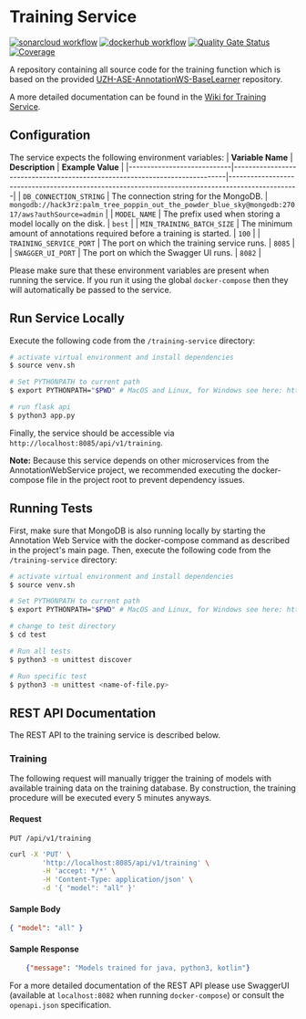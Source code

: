 # Training Service
[![sonarcloud workflow](https://github.com/Hack3rz-Official/annotation-web-service/actions/workflows/training-service-dockerhub.yml/badge.svg)](https://github.com/Hack3rz-Official/annotation-web-service/actions/workflows/training-service-sonarcloud.yml)
[![dockerhub workflow](https://github.com/Hack3rz-Official/annotation-web-service/actions/workflows/training-service-sonarcloud.yml/badge.svg)](https://github.com/Hack3rz-Official/annotation-web-service/actions/workflows/training-service-dockerhub.yml)
[![Quality Gate Status](https://sonarcloud.io/api/project_badges/measure?project=training-service&metric=alert_status)](https://sonarcloud.io/summary/new_code?id=training-service)
[![Coverage](https://sonarcloud.io/api/project_badges/measure?project=training-service&metric=coverage)](https://sonarcloud.io/summary/new_code?id=training-service)

A repository containing all source code for the training function which is based on the provided [UZH-ASE-AnnotationWS-BaseLearner](https://github.com/MEPalma/UZH-ASE-AnnotationWS-BaseLearner) repository.

A more detailed documentation can be found in the [Wiki for Training Service](https://github.com/Hack3rz-Official/annotation-web-service/wiki/Training-Service).

## Configuration
The service expects the following environment variables:
| **Variable Name**          | **Description**                                                            | **Example Value**                                                                               |
|----------------------------|----------------------------------------------------------------------------|-------------------------------------------------------------------------------------------------|
| `DB_CONNECTION_STRING`     | The connection string for the MongoDB.                                     | `mongodb://hack3rz:palm_tree_poppin_out_the_powder_blue_sky@mongodb:27017/aws?authSource=admin` |
| `MODEL_NAME`               | The prefix used when storing a model locally on the disk.                  | `best`                                                                                          |
| `MIN_TRAINING_BATCH_SIZE`  | The minimum amount of annotations required before a training is started.   | `100`                                                                                           |
| `TRAINING_SERVICE_PORT`    | The port on which the training service runs.                               | `8085`                                                                                          |
| `SWAGGER_UI_PORT`          | The port on which the Swagger UI runs.                                     | `8082`                                                                                          |


Please make sure that these environment variables are present when running the service. If you run it using the global `docker-compose` then they will automatically be passed to the service.

## Run Service Locally
Execute the following code from the `/training-service` directory:

```bash
# activate virtual environment and install dependencies
$ source venv.sh

# Set PYTHONPATH to current path
$ export PYTHONPATH="$PWD" # MacOS and Linux, for Windows see here: https://bic-berkeley.github.io/psych-214-fall-2016/using_pythonpath.html

# run flask api
$ python3 app.py
```

Finally, the service should be accessible via ```http://localhost:8085/api/v1/training```.

**Note:** Because this service depends on other microservices from the AnnotationWebService project, we recommended executing the docker-compose file in the project root to prevent dependency issues.

## Running Tests
First, make sure that MongoDB is also running locally by starting the Annotation Web Service with the docker-compose command as described in the project's main page. Then, execute the following code from the `/training-service` directory:

```bash
# activate virtual environment and install dependencies
$ source venv.sh

# Set PYTHONPATH to current path
$ export PYTHONPATH="$PWD" # MacOS and Linux, for Windows see here: https://bic-berkeley.github.io/psych-214-fall-2016/using_pythonpath.html

# change to test directory
$ cd test

# Run all tests
$ python3 -m unittest discover

# Run specific test
$ python3 -m unittest <name-of-file.py>
```

## REST API Documentation

The REST API to the training service is described below.

### Training

The following request will manually trigger the training of models with available training data on the training database. By construction, the training procedure will be executed every 5 minutes anyways.

#### Request

`PUT /api/v1/training`

```bash
curl -X 'PUT' \
        'http://localhost:8085/api/v1/training' \
        -H 'accept: */*' \
        -H 'Content-Type: application/json' \
        -d '{ "model": "all" }'
```    

#### Sample Body
```json
{ "model": "all" }
```

#### Sample Response
```json
    {"message": "Models trained for java, python3, kotlin"}
```

For a more detailed documentation of the REST API please use SwaggerUI (available at `localhost:8082` when running `docker-compose`) or consult the `openapi.json` specification.